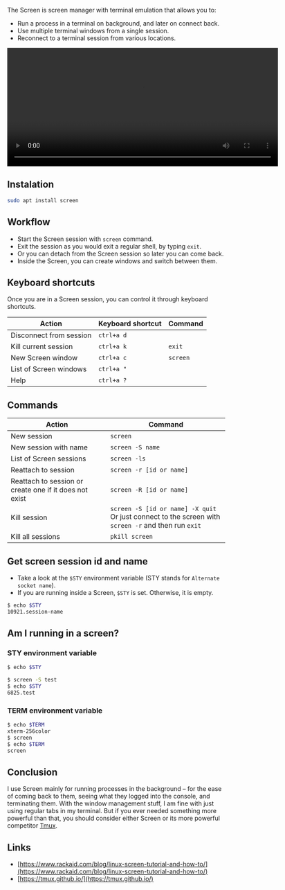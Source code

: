 The Screen is screen manager with terminal emulation that allows you to:

- Run a process in a terminal on background, and later on connect back.
- Use multiple terminal windows from a single session.
- Reconnect to a terminal session from various locations.

<video width="626" height="274" controls autoplay loop>
  <source src="./videos/screen.mp4" type="video/mp4">
</video>

## Instalation

```bash
sudo apt install screen
```

## Workflow

- Start the Screen session with `screen` command.
- Exit the session as you would exit a regular shell, by typing `exit`.
- Or you can detach from the Screen session so later you can come back.
- Inside the Screen, you can create windows and switch between them.

## Keyboard shortcuts

Once you are in a Screen session, you can control it through keyboard shortcuts.

| Action                  | Keyboard shortcut | Command  |
| ----------------------- | ----------------- | -------- |
| Disconnect from session | `ctrl+a d`        |          |
| Kill current session    | `ctrl+a k`        | `exit`   |
| New Screen window       | `ctrl+a c`        | `screen` |
| List of Screen windows  | `ctrl+a "`        |          |
| Help                    | `ctrl+a ?`        |          |

## Commands

| Action                                                 | Command                                                                                                 |
| ------------------------------------------------------ | ------------------------------------------------------------------------------------------------------- |
| New session                                            | `screen`                                                                                                |
| New session with name                                  | `screen -S name`                                                                                        |
| List of Screen sessions                                | `screen -ls`                                                                                            |
| Reattach to session                                    |  `screen -r [id or name]`                                                                               |
| Reattach to session or create one if it does not exist | `screen -R [id or name]`                                                                                |
| Kill session                                           | `screen -S [id or name] -X quit` <br>Or just connect to the screen with `screen -r` and then run `exit` |
| Kill all sessions                                      | `pkill screen`                                                                                          |

## Get screen session id and name

- Take a look at the `$STY` environment variable (STY stands for `Alternate socket name`).
- If you are running inside a Screen, `$STY` is set. Otherwise, it is empty.

```bash
$ echo $STY
10921.session-name
```

## Am I running in a screen?

### STY environment variable

```bash
$ echo $STY

$ screen -S test
$ echo $STY
6825.test
```

### TERM environment variable

```bash
$ echo $TERM
xterm-256color
$ screen
$ echo $TERM
screen
```

## Conclusion

I use Screen mainly for running processes in the background &ndash; for the ease of coming back to them, seeing what they logged into the console, and terminating them.
With the window management stuff, I am fine with just using regular tabs in my terminal. But if you ever needed something more powerful than that, you should consider either Screen or its more powerful competitor [Tmux](https://tmux.github.io/).

## Links

- [https://www.rackaid.com/blog/linux-screen-tutorial-and-how-to/](https://www.rackaid.com/blog/linux-screen-tutorial-and-how-to/)
- [https://tmux.github.io/](https://tmux.github.io/)
